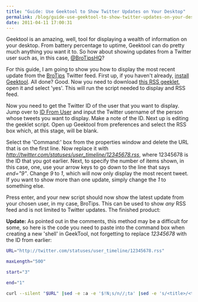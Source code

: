 ```yaml
---
title: "Guide: Use Geektool to Show Twitter Updates on Your Desktop"
permalink: /blog/guide-use-geektool-to-show-twitter-updates-on-your-desktop/
date: 2011-04-11 17:00:31
---
```


Geektool is an amazing, well, tool for displaying a wealth of information on your desktop. From battery percentage to uptime, Geektool can do pretty much anything you want it to. So how about showing updates from a Twitter user such as, in this case, [@BroTipsHQ](http://twitter.com/brotipshq)?

For this guide, I am going to show you how to display the most recent update from the [BroTips](http://brotipshq.com) Twitter feed. First up, if you haven't already, [install Geektool](http://projects.tynsoe.org/en/geektool/). All done? Good. Now you need to download [this RSS geeklet](http://www.macosxtips.co.uk/geeklets/internet/display-recent-items-from-any-rss-feed/), open it and select 'yes'. This will run the script needed to display and RSS feed.

Now you need to get the Twitter ID of the user that you want to display. Jump over to [ID From User](http://www.idfromuser.com/) and input the Twitter username of the person whose tweets you want to display. Make a note of the ID. Next up is editing the geeklet script. Open up Geektool from preferences and select the RSS box which, at this stage, will be blank.

Select the 'Command:' box from the properties window and delete the URL that is on the first line. Now replace it with _http://twitter.com/statuses/user_timeline/12345678.rss_, where 12345678 is the ID that you got earlier. Next, to specify the number of items shown, in this case, one, use your arrow keys to go down to the line that says _end="9"_. Change _9_ to _1_, which will now only display the most recent tweet. If you want to show more than one update, simply change the _1_ to something else.

Press enter, and your new script should now show the latest update from your chosen user, in my case, BroTips. This can be used to show _any_ RSS feed and is not limited to Twitter updates. The finished product:

**Update:** As pointed out in the comments, this method may be a difficult for some, so here is the code you need to paste into the command box when creating a new 'shell' in GeekTool, not forgetting to replace _12345678_ with the ID from earlier:

```bash
URL="http://twitter.com/statuses/user_timeline/12345678.rss"

maxLength="500"

start="3"

end="1"

curl --silent "$URL" |sed -e :a -e '$!N;s/n//;ta' |sed -e 's/<title>/<title>/g' |sed -e 's/</title>/</title>/g' |sed -e 's/<description>/<description>/g' |sed -e 's/</description>/</description>/g' |grep -E '(title>|description>)' |sed -n "$start,$"'p' |sed -e 's/<title>//' |sed -e 's/</title>//' |sed -e 's/<description>/   /' |sed -e 's/</description>//' |sed -e 's/<![CDATA[//g' |sed -e 's/]]>//g' |sed -e 's/&lt;/</g' |sed -e 's/&gt;/>/g' |sed -e 's/<[^>]*>//g' |cut -c 1-$maxLength |head -$end |sed G |fmt
```